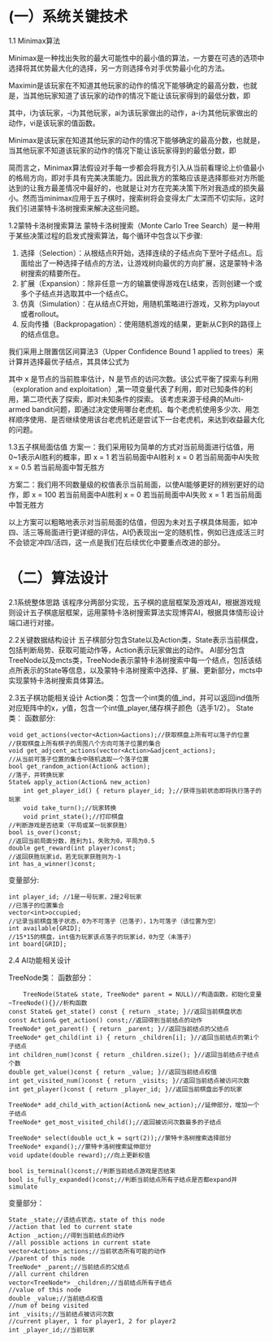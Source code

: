 # (一）系统关键技术
1.1 Minimax算法

Minimax是一种找出失败的最大可能性中的最小值的算法，一方要在可选的选项中选择将其优势最大化的选择，另一方则选择令对手优势最小化的方法。

Maximin是该玩家在不知道其他玩家的动作的情况下能够确定的最高分数，也就是，当其他玩家知道了该玩家的动作的情况下能让该玩家得到的最低分数，即
 
其中，i为该玩家，-i为其他玩家，ai为该玩家做出的动作，a-i为其他玩家做出的动作，vi是该玩家的值函数。

Minimax是该玩家在知道其他玩家的动作的情况下能够确定的最高分数，也就是，当其他玩家不知道该玩家的动作的情况下能让该玩家得到的最低分数，即
 
简而言之，Minimax算法假设对手每一步都会将我方引入从当前看理论上价值最小的格局方向，即对手具有完美决策能力。因此我方的策略应该是选择那些对方所能达到的让我方最差情况中最好的，也就是让对方在完美决策下所对我造成的损失最小。然而当minimax应用于五子棋时，搜索树将会变得太广太深而不切实际，这时我们引进蒙特卡洛树搜索来解决这些问题。

1.2蒙特卡洛树搜索算法
蒙特卡洛树搜索（Monte Carlo Tree Search）是一种用于某些决策过程的启发式搜索算法，每个循环中包含以下步骤:
1. 选择（Selection）：从根结点R开始，选择连续的子结点向下至叶子结点L。后面给出了一种选择子结点的方法，让游戏树向最优的方向扩展，这是蒙特卡洛树搜索的精要所在。
2. 扩展（Expansion）：除非任意一方的输赢使得游戏在L结束，否则创建一个或多个子结点并选取其中一个结点C。
3. 仿真（Simulation）：在从结点C开始，用随机策略进行游戏，又称为playout或者rollout。
4. 反向传播（Backpropagation）：使用随机游戏的结果，更新从C到R的路径上的结点信息。
 
我们采用上限置信区间算法3（Upper Confidence Bound 1 applied to trees）来计算并选择最优子结点，其具体公式为
 
其中 x 是节点的当前胜率估计，N 是节点的访问次数。该公式平衡了探索与利用（exploration and exploitation）,第一项变量代表了利用，即对已知条件的利用，第二项代表了探索，即对未知条件的探索。 该考虑来源于经典的Multi-armed bandit问题，即通过决定使用哪台老虎机、每个老虎机使用多少次、用怎样顺序使用、是否继续使用该台老虎机还是尝试下一台老虎机，来达到收益最大化的问题。

1.3五子棋局面估值
方案一：我们采用较为简单的方式对当前局面进行估值，用0~1表示AI胜利的概率，即
        x = 1    若当前局面中AI胜利
        x = 0    若当前局面中AI失败
        x = 0.5  若当前局面中暂无胜方

方案二：我们用不同数量级的权值表示当前局面，以使AI能够更好的辨别更好的动作，即
        x = 100  若当前局面中AI胜利
        x = 0    若当前局面中AI失败
        x = 1    若当前局面中暂无胜方

以上方案可以粗略地表示对当前局面的估值，但因为未对五子棋具体局面，如冲四、活三等局面进行更详细的评估，AI仍表现出一定的随机性，例如已连成活三时不会锁定冲四/活四，这一点是我们在后续优化中要重点改进的部分。

# （二）算法设计
2.1系统整体思路
该程序分两部分实现，五子棋的底层框架及游戏AI，根据游戏规则设计五子棋底层框架，运用蒙特卡洛树搜索算法实现博弈AI，根据具体情形设计端口进行对接。

2.2关键数据结构设计
五子棋部分包含State以及Action类，State表示当前棋盘，包括判断局势、获取可能动作等，Action表示玩家做出的动作。
AI部分包含TreeNode以及mcts类，TreeNode表示蒙特卡洛树搜索中每一个结点，包括该结点所表示的State等信息，以及蒙特卡洛树搜索中选择、扩展、更新部分，mcts中实现蒙特卡洛树搜索具体算法。

2.3五子棋功能相关设计
Action类：包含一个int类的值_ind，并可以返回ind值所对应矩阵中的x，y值，包含一个int值_player,储存棋子颜色（选手1/2）。
State类：
函数部分:
        
	void get_actions(vector<Action>&actions);//获取棋盘上所有可以落子的位置
	//获取棋盘上所有棋子的周围八个方向可落子位置的集合
	void get_adjcent_actions(vector<Action>&adjcent_actions);
	//从当前可落子位置的集合中随机选取一个落子位置
	bool get_random_action(Action& action);
	//落子，并转换玩家
	State& apply_action(Action& new_action)	
        int get_player_id() { return player_id; };//获得当前状态即将执行落子的玩家
        void take_turn();//玩家转换
        void print_state();//打印棋盘
	//判断游戏是否结束（平局或某一玩家获胜）
	bool is_over()const;
	//返回当前局面分数，胜利为1，失败为0，平局为0.5
	double get_reward(int player)const;
	//返回获胜玩家id，若无玩家获胜则为-1
	int has_a_winner()const;
	
变量部分:

	int player_id; //1是一号玩家，2是2号玩家
	//已落子的位置集合
	vector<int>occupied;
	//记录当前棋盘落子状态，0为不可落子（已落子），1为可落子（该位置为空）
	int available[GRID];
	//15*15的棋盘，int值为玩家该点落子的玩家id，0为空（未落子）
	int board[GRID];

2.4 AI功能相关设计

TreeNode类：
函数部分：
 
        TreeNode(State& state, TreeNode* parent = NULL)//构造函数，初始化变量
	~TreeNode(){}//析构函数
	const State& get_state() const { return _state; }//返回当前棋盘状态
	const Action& get_action() const;//返回得到当前结点的动作
	TreeNode* get_parent() { return _parent; }//返回当前结点的父结点
	TreeNode* get_child(int i) { return _children[i]; }//返回当前结点的第i个子结点
	int children_num()const { return _children.size(); }//返回当前结点子结点个数
	double get_value()const { return _value; }//返回当前结点权值
	int get_visited_num()const { return _visits; }//返回当前结点被访问次数
	int get_player()const { return _player_id; }//返回当前棋盘出手的玩家

	TreeNode* add_child_with_action(Action& new_action);//延伸部分，增加一个子结点
	TreeNode* get_most_visited_child();//返回被访问次数最多的子结点

	TreeNode* select(double uct_k = sqrt(2));//蒙特卡洛树搜索选择部分
	TreeNode* expand();//蒙特卡洛树搜索延伸部分
	void update(double reward);//向上更新权值

	bool is_terminal()const;//判断当前结点游戏是否结束
	bool is_fully_expanded()const;//判断当前结点所有子结点是否都expand并simulate
	
变量部分：
        
	State _state;//该结点状态，state of this node
	//action that led to current state
	Action _action;//得到当前结点的动作
	//all possible actions in current state
	vector<Action>_actions;//当前状态所有可能的动作
	//parent of this node
	TreeNode* _parent;//当前结点的父结点
	//all current children
	vector<TreeNode*> _children;//当前结点所有子结点
	//value of this node
	double _value;//当前结点权值
	//num of being visited
	int _visits;//当前结点被访问次数
	//current player, 1 for player1, 2 for player2
	int _player_id;//当前玩家

